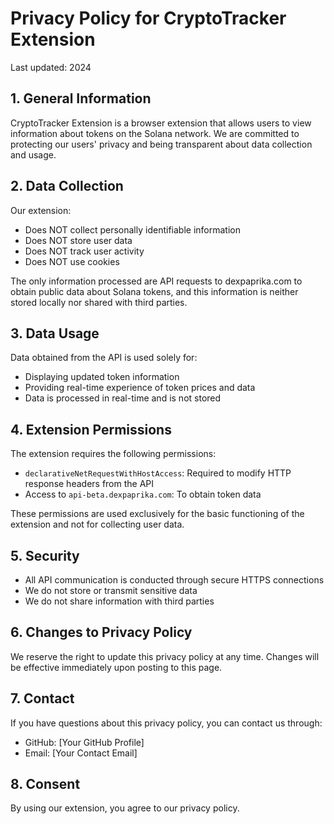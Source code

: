 # Privacy Policy for CryptoTracker Extension

Last updated: 2024

## 1. General Information

CryptoTracker Extension is a browser extension that allows users to view information about tokens on the Solana network. We are committed to protecting our users' privacy and being transparent about data collection and usage.

## 2. Data Collection

Our extension:
- Does NOT collect personally identifiable information
- Does NOT store user data
- Does NOT track user activity
- Does NOT use cookies

The only information processed are API requests to dexpaprika.com to obtain public data about Solana tokens, and this information is neither stored locally nor shared with third parties.

## 3. Data Usage

Data obtained from the API is used solely for:
- Displaying updated token information
- Providing real-time experience of token prices and data
- Data is processed in real-time and is not stored

## 4. Extension Permissions

The extension requires the following permissions:
- `declarativeNetRequestWithHostAccess`: Required to modify HTTP response headers from the API
- Access to `api-beta.dexpaprika.com`: To obtain token data

These permissions are used exclusively for the basic functioning of the extension and not for collecting user data.

## 5. Security

- All API communication is conducted through secure HTTPS connections
- We do not store or transmit sensitive data
- We do not share information with third parties

## 6. Changes to Privacy Policy

We reserve the right to update this privacy policy at any time. Changes will be effective immediately upon posting to this page.

## 7. Contact

If you have questions about this privacy policy, you can contact us through:
- GitHub: [Your GitHub Profile]
- Email: [Your Contact Email]

## 8. Consent

By using our extension, you agree to our privacy policy.
